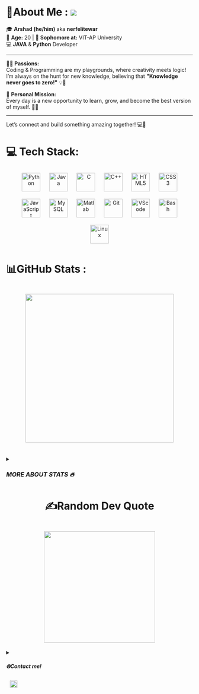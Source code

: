 # 💫About Me : ![](https://cdn.discordapp.com/emojis/980254975198363678.gif?size=40)


🎓 **Arshad (he/him)** aka **nerfelitewar**  
🌟 **Age:** 20 | 🏫 **Sophomore at:** VIT-AP University  
💻 **JAVA** & **Python** Developer
___

👨‍💻 **Passions:**  
Coding & Programming are my playgrounds, where creativity meets logic! I’m always on the hunt for new knowledge, believing that **"Knowledge never goes to zero!"** 💡💯  

🎯 **Personal Mission:**  
Every day is a new opportunity to learn, grow, and become the best version of myself. 🚀✨  
___

Let’s connect and build something amazing together! 💻🔗

# 💻 Tech Stack:
<div align="center">  
<img style="margin: 10px" src="https://profilinator.rishav.dev/skills-assets/python-original.svg" alt="Python" height="50" />  
<img style="margin: 10px" src="https://brandslogos.com/wp-content/uploads/images/large/java-logo-1.png" alt="Java" height="50" />  
<img style="margin: 10px" src="https://profilinator.rishav.dev/skills-assets/c-original.svg" alt="C" height="50" />  
<img style="margin: 10px" src="https://profilinator.rishav.dev/skills-assets/cplusplus-original.svg" alt="C++" height="50" />  
<img style="margin: 10px" src="https://profilinator.rishav.dev/skills-assets/html5-original-wordmark.svg" alt="HTML5" height="50" />  
<img style="margin: 10px" src="https://profilinator.rishav.dev/skills-assets/css3-original-wordmark.svg" alt="CSS3" height="50" />  
<img style="margin: 10px" src="https://profilinator.rishav.dev/skills-assets/javascript-original.svg" alt="JavaScript" height="50" />  
<img style="margin: 10px" src="https://pngimg.com/uploads/mysql/mysql_PNG35.png" alt="My SQL" height="50" /> 
<img style="margin: 10px" src="https://upload.wikimedia.org/wikipedia/commons/2/21/Matlab_Logo.png" alt="Matlab" height="50" />
<img style="margin: 10px" src="https://profilinator.rishav.dev/skills-assets/git-scm-icon.svg" alt="Git" height="50" />  
<img style="margin: 10px" src="https://upload.wikimedia.org/wikipedia/commons/9/9a/Visual_Studio_Code_1.35_icon.svg" alt="VScode" height="50" />  
<img style="margin: 10px" src="https://upload.wikimedia.org/wikipedia/commons/4/4b/Bash_Logo_Colored.svg" alt="Bash" height="50" />  
<img style="margin: 10px" src="https://profilinator.rishav.dev/skills-assets/linux-original.svg" alt="Linux" height="50" />  
  

  
  
</div>


# 📊GitHub Stats :

  
  <h1 align="center">
    <img width="400" src="https://github-readme-stats.vercel.app/api?username=nerfelitewar&theme=radical&hide_border=false&include_all_commits=false&count_private=false">
  </h1><br>
<details>
  <summary><var><h3>MORE ABOUT STATS 🔥</h3></var></summary>
  <h1 align="center">
    <img width="400" src="https://github-readme-streak-stats.herokuapp.com/?user=nerfelitewar&theme=radical&hide_border=false">
  </h1><br>

  <h1 align="center">
    <img width="400" src="https://github-readme-stats.vercel.app/api/top-langs/?username=nerfelitewar&theme=radical&hide_border=false&include_all_commits=false&count_private=false&layout=compact">
  </h1><br>
</details>

  <h1 style="text-align:center">✍️Random Dev Quote<h1>
  <h1 align="center">
    <img width="300" src="https://quotes-github-readme.vercel.app/api?type=vetical&theme=radical">
  </h1>
   


<details>
  <summary><var><h4>🌐Contact me!</h4></var></summary>
  <a href="https://discord.com/users/1084177475120152586">
    <img style="margin: 10px" src="https://img.shields.io/badge/Discord-%237289DA.svg?logo=discord&logoColor=white" alt="DISCORD" height="30" />  
  </a> <br>
  <a href="https://discord.com/users/1270379150829686835">
     <img src="https://lanyard.cnrad.dev/api/1270379150829686835" width="400" height="200" />
  </a>

  
</details>
  
  
<div align="left">
  <img style="margin: 10px" src="https://komarev.com/ghpvc/?username=nerfelitewar&color=brightgreen&style=plastic&label=Profile+Views" alt="PFP VIEWS" height="20" />  
</div>

  
